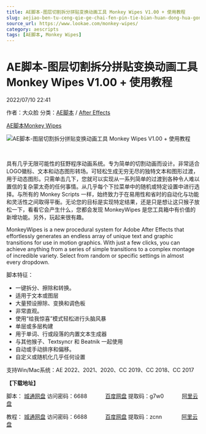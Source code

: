 ```yaml
---
title: AE脚本-图层切割拆分拼贴变换动画工具 Monkey Wipes V1.00 + 使用教程
slug: aejiao-ben-tu-ceng-qie-ge-chai-fen-pin-tie-bian-huan-dong-hua-gong-ju-monkey-wipes-v1-00-shi-yong-jiao-cheng
source_url: https://www.lookae.com/monkey-wipes/
category: aescripts
tags: [AE脚本, Monkey Wipes]
---
```

# AE脚本-图层切割拆分拼贴变换动画工具 Monkey Wipes V1.00 + 使用教程

2022/07/10 22:41

作者：大众脸
分类：[AE脚本](https://www.lookae.com/after-effects/aescripts/) / [After Effects](https://www.lookae.com/after-effects/)

[AE脚本](https://www.lookae.com/tag/ae%e8%84%9a%e6%9c%ac/)[Monkey Wipes](https://www.lookae.com/tag/monkey-wipes/)

![AE脚本-图层切割拆分拼贴变换动画工具 Monkey Wipes V1.00 + 使用教程](https://www.lookae.com/wp-content/uploads/2022/07/MonkeyWipes-.jpg "AE脚本-图层切割拆分拼贴变换动画工具 Monkey Wipes V1.00 + 使用教程-LookAE.com")

[﻿﻿﻿](https://cloud.video.taobao.com//play/u/705956171/p/1/e/6/t/1/367393672570.mp4)

具有几乎无限可能性的狂野程序动画系统。专为简单的切割动画而设计。非常适合LOGO徽标、文本和动态图形转场。可轻松生成无穷无尽的独特文本和图形过渡，用于动态图形。只需单击几下，您就可以实现从一系列简单的过渡到各种令人难以置信的复杂蒙太奇的任何事情。从几乎每个下拉菜单中的随机或特定设置中进行选择。与所有的 Monkey Scripts 一样，始终致力于在易用性和省时的自动化与功能和灵活性之间取得平衡。无论您的目标是实现特定结果，还是只是想让这只猴子放松一下，看看它会产生什么，您都会发现 MonkeyWipes 是您工具箱中有价值的新增功能。另外，玩起来很有趣。

MonkeyWipes is a new procedural system for Adobe After Effects that effortlessly generates an endless array of unique text and graphic transitions for use in motion graphics. With just a few clicks, you can achieve anything from a series of simple transitions to a complex montage of incredible variety. Select from random or specific settings in almost every dropdown.

脚本特征：

* 一键拆分、擦除和转换。
* 适用于文本或图层
* 大量预设擦除、变换和调色板
* 非常直观。
* 使用“给我惊喜”模式轻松进行头脑风暴
* 单层或多层构建
* 用于单词、行或段落的内置文本生成器
* 与其他猴子、Textsyncr 和 Beatnik 一起使用
* 自动或手动排序和偏移。
* 自定义或随机化几乎任何设置

支持Win/Mac系统：AE 2022、2021、2020、CC 2019、CC 2018、CC 2017

**【下载地址】**

脚本： [城通网盘](https://url70.ctfile.com/f/2827370-611659124-119278?p=4431) 访问密码：6688            [百度网盘](https://pan.baidu.com/s/1LOVVV20Tqx2l_RbN2HncgA?pwd=g7w0) 提取码：g7w0            [阿里云盘](https://www.aliyundrive.com/s/2czies24CxZ)

教程： [城通网盘](https://url70.ctfile.com/f/2827370-611659201-7bdbc9?p=4431) 访问密码：6688            [百度网盘](https://pan.baidu.com/s/1Z28R4o8k9AzdDIbji9X74A?pwd=zcnn) 提取码：zcnn             [阿里云盘](https://www.aliyundrive.com/s/MpPqkNXYCaJ)
